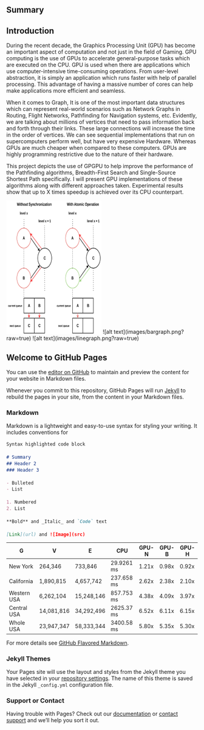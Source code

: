 ## Summary

## Introduction
During the recent decade, the Graphics Processing Unit (GPU) has become an important aspect of computation and not just in the field of Gaming. GPU computing is the use of GPUs to accelerate general-purpose tasks which are executed on the CPU. GPU is used when there are applications which use computer-intensive time-consuming operations.  From user-level abstraction, it is simply an application which runs faster with help of parallel processing. This advantage of having a massive number of cores can help make applications more efficient and seamless.

When it comes to Graph, It is one of the most important data structures which can represent real-world scenarios such as Network Graphs in Routing, Flight Networks, Pathfinding for Navigation systems, etc. Evidently, we are talking about millions of vertices that need to pass information back and forth through their links. These large connections will increase the time in the order of vertices. We can see sequential implementations that run on supercomputers perform well, but have very expensive Hardware. Whereas GPUs are much cheaper when compared to these computers. GPUs are highly programming restrictive due to the nature of their hardware.

This project depicts the use of GPGPU to help improve the performance of the Pathfinding algorithms, Breadth-First Search and Single-Source Shortest Path specifically. I will present GPU implementations of these algorithms along with different approaches taken. Experimental results show that up to X times speedup is achieved over its CPU counterpart.


<img src="images/atomic.jpg" width="250" height="350" />
![alt text](images/bargraph.png?raw=true)
![alt text](images/linegraph.png?raw=true)

## Welcome to GitHub Pages

You can use the [editor on GitHub](https://github.com/abhishek1297/Parallel-Algorithms/edit/gh-pages/index.md) to maintain and preview the content for your website in Markdown files.

Whenever you commit to this repository, GitHub Pages will run [Jekyll](https://jekyllrb.com/) to rebuild the pages in your site, from the content in your Markdown files.

### Markdown

Markdown is a lightweight and easy-to-use syntax for styling your writing. It includes conventions for

```markdown
Syntax highlighted code block

# Summary
## Header 2
### Header 3

- Bulleted
- List

1. Numbered
2. List

**Bold** and _Italic_ and `Code` text

[Link](url) and ![Image](src)
```

| **G** | **V** | **E** | **CPU** | **GPU-N** | **GPU-B** | **GPU-H** |
| --------- | --------- | --------- | --------- | --------- | --------- | --------- |
| New York  | 264,346 | 733,846 | 29.9261 ms | 1.21x | 0.98x | 0.92x |
| California | 1,890,815 | 4,657,742 | 237.658 ms | 2.62x | 2.38x | 2.10x |
| Western USA | 6,262,104 | 15,248,146 | 857.753 ms | 4.38x | 4.09x | 3.97x |
| Central USA | 14,081,816 | 34,292,496 | 2625.37 ms | 6.52x | 6.11x | 6.15x |
| Whole USA | 23,947,347 | 58,333,344 | 3400.58 ms | 5.80x | 5.35x | 5.30x |


For more details see [GitHub Flavored Markdown](https://guides.github.com/features/mastering-markdown/).

### Jekyll Themes

Your Pages site will use the layout and styles from the Jekyll theme you have selected in your [repository settings](https://github.com/abhishek1297/Parallel-Algorithms/settings). The name of this theme is saved in the Jekyll `_config.yml` configuration file.

### Support or Contact

Having trouble with Pages? Check out our [documentation](https://docs.github.com/categories/github-pages-basics/) or [contact support](https://github.com/contact) and we’ll help you sort it out.
